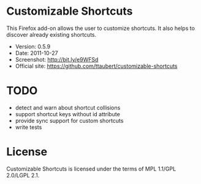 # Customizable Shortcuts

This Firefox add-on allows the user to customize shortcuts. It also helps to
discover already existing shortcuts.

- Version: 0.5.9
- Date: 2011-10-27
- Screenshot: <http://bit.ly/e9WFSd>
- Official site: <https://github.com/ttaubert/customizable-shortcuts>

# TODO

* detect and warn about shortcut collisions
* support shortcut keys without id attribute
* provide sync support for custom shortcuts
* write tests

# License

Customizable Shortcuts is licensed under the terms of MPL 1.1/GPL 2.0/LGPL 2.1.
